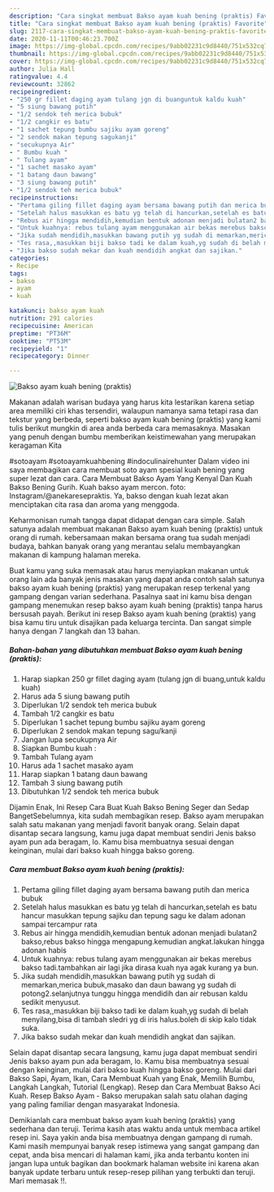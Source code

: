 ```yaml
---
description: "Cara singkat membuat Bakso ayam kuah bening (praktis) Favorite"
title: "Cara singkat membuat Bakso ayam kuah bening (praktis) Favorite"
slug: 2117-cara-singkat-membuat-bakso-ayam-kuah-bening-praktis-favorite
date: 2020-11-11T00:46:23.700Z
image: https://img-global.cpcdn.com/recipes/9abb02231c9d8440/751x532cq70/bakso-ayam-kuah-bening-praktis-foto-resep-utama.jpg
thumbnail: https://img-global.cpcdn.com/recipes/9abb02231c9d8440/751x532cq70/bakso-ayam-kuah-bening-praktis-foto-resep-utama.jpg
cover: https://img-global.cpcdn.com/recipes/9abb02231c9d8440/751x532cq70/bakso-ayam-kuah-bening-praktis-foto-resep-utama.jpg
author: Julia Hall
ratingvalue: 4.4
reviewcount: 32862
recipeingredient:
- "250 gr fillet daging ayam tulang jgn di buanguntuk kaldu kuah"
- "5 siung bawang putih"
- "1/2 sendok teh merica bubuk"
- "1/2 cangkir es batu"
- "1 sachet tepung bumbu sajiku ayam goreng"
- "2 sendok makan tepung sagukanji"
- "secukupnya Air"
- " Bumbu kuah "
- " Tulang ayam"
- "1 sachet masako ayam"
- "1 batang daun bawang"
- "3 siung bawang putih"
- "1/2 sendok teh merica bubuk"
recipeinstructions:
- "Pertama giling fillet daging ayam bersama bawang putih dan merica bubuk"
- "Setelah halus masukkan es batu yg telah di hancurkan,setelah es batu hancur masukkan tepung sajiku dan tepung sagu ke dalam adonan sampai tercampur rata"
- "Rebus air hingga mendidih,kemudian bentuk adonan menjadi bulatan2 bakso,rebus bakso hingga mengapung.kemudian angkat.lakukan hingga adonan habis"
- "Untuk kuahnya: rebus tulang ayam menggunakan air bekas merebus bakso tadi.tambahkan air lagi jika dirasa kuah nya agak kurang ya bun."
- "Jika sudah mendidih,masukkan bawang putih yg sudah di memarkan,merica bubuk,masako dan daun bawang yg sudah di potong2.selanjutnya tunggu hingga mendidih dan air rebusan kaldu sedikit menyusut."
- "Tes rasa,,masukkan biji bakso tadi ke dalam kuah,yg sudah di belah menyilang,bisa di tambah sledri yg di iris halus.boleh di skip kalo tidak suka."
- "Jika bakso sudah mekar dan kuah mendidih angkat dan sajikan."
categories:
- Recipe
tags:
- bakso
- ayam
- kuah

katakunci: bakso ayam kuah 
nutrition: 291 calories
recipecuisine: American
preptime: "PT36M"
cooktime: "PT53M"
recipeyield: "1"
recipecategory: Dinner

---
```



![Bakso ayam kuah bening (praktis)](https://img-global.cpcdn.com/recipes/9abb02231c9d8440/751x532cq70/bakso-ayam-kuah-bening-praktis-foto-resep-utama.jpg)

Makanan adalah warisan budaya yang harus kita lestarikan karena setiap area memiliki ciri khas tersendiri, walaupun namanya sama tetapi rasa dan tekstur yang berbeda, seperti bakso ayam kuah bening (praktis) yang kami tulis berikut mungkin di area anda berbeda cara memasaknya. Masakan yang penuh dengan bumbu memberikan keistimewahan yang merupakan keragaman Kita

#sotoayam #sotoayamkuahbening #indoculinairehunter Dalam video ini saya membagikan cara membuat soto ayam spesial kuah bening yang super lezat dan cara. Cara Membuat Bakso Ayam Yang Kenyal Dan Kuah Bakso Bening Gurih. Kuah bakso ayam mercon. foto: Instagram/@anekaresepraktis. Ya, bakso dengan kuah lezat akan menciptakan cita rasa dan aroma yang menggoda.

Keharmonisan rumah tangga dapat didapat dengan cara simple. Salah satunya adalah membuat makanan Bakso ayam kuah bening (praktis) untuk orang di rumah. kebersamaan makan bersama orang tua sudah menjadi budaya, bahkan banyak orang yang merantau selalu membayangkan makanan di kampung halaman mereka.

Buat kamu yang suka memasak atau harus menyiapkan makanan untuk orang lain ada banyak jenis masakan yang dapat anda contoh salah satunya bakso ayam kuah bening (praktis) yang merupakan resep terkenal yang gampang dengan varian sederhana. Pasalnya saat ini kamu bisa dengan gampang menemukan resep bakso ayam kuah bening (praktis) tanpa harus bersusah payah.
Berikut ini resep Bakso ayam kuah bening (praktis) yang bisa kamu tiru untuk disajikan pada keluarga tercinta. Dan sangat simple hanya dengan 7 langkah dan 13 bahan.


<!--inarticleads1-->

##### Bahan-bahan yang dibutuhkan membuat Bakso ayam kuah bening (praktis):

1. Harap siapkan 250 gr fillet daging ayam (tulang jgn di buang,untuk kaldu kuah)
1. Harus ada 5 siung bawang putih
1. Diperlukan 1/2 sendok teh merica bubuk
1. Tambah 1/2 cangkir es batu
1. Diperlukan 1 sachet tepung bumbu sajiku ayam goreng
1. Diperlukan 2 sendok makan tepung sagu/kanji
1. Jangan lupa secukupnya Air
1. Siapkan  Bumbu kuah :
1. Tambah  Tulang ayam
1. Harus ada 1 sachet masako ayam
1. Harap siapkan 1 batang daun bawang
1. Tambah 3 siung bawang putih
1. Dibutuhkan 1/2 sendok teh merica bubuk


Dijamin Enak, Ini Resep Cara Buat Kuah Bakso Bening Seger dan Sedap BangetSebelumnya, kita sudah membagikan resep. Bakso ayam merupakan salah satu makanan yang menjadi favorit banyak orang. Selain dapat disantap secara langsung, kamu juga dapat membuat sendiri Jenis bakso ayam pun ada beragam, lo. Kamu bisa membuatnya sesuai dengan keinginan, mulai dari bakso kuah hingga bakso goreng. 

<!--inarticleads2-->

##### Cara membuat  Bakso ayam kuah bening (praktis):

1. Pertama giling fillet daging ayam bersama bawang putih dan merica bubuk
1. Setelah halus masukkan es batu yg telah di hancurkan,setelah es batu hancur masukkan tepung sajiku dan tepung sagu ke dalam adonan sampai tercampur rata
1. Rebus air hingga mendidih,kemudian bentuk adonan menjadi bulatan2 bakso,rebus bakso hingga mengapung.kemudian angkat.lakukan hingga adonan habis
1. Untuk kuahnya: rebus tulang ayam menggunakan air bekas merebus bakso tadi.tambahkan air lagi jika dirasa kuah nya agak kurang ya bun.
1. Jika sudah mendidih,masukkan bawang putih yg sudah di memarkan,merica bubuk,masako dan daun bawang yg sudah di potong2.selanjutnya tunggu hingga mendidih dan air rebusan kaldu sedikit menyusut.
1. Tes rasa,,masukkan biji bakso tadi ke dalam kuah,yg sudah di belah menyilang,bisa di tambah sledri yg di iris halus.boleh di skip kalo tidak suka.
1. Jika bakso sudah mekar dan kuah mendidih angkat dan sajikan.


Selain dapat disantap secara langsung, kamu juga dapat membuat sendiri Jenis bakso ayam pun ada beragam, lo. Kamu bisa membuatnya sesuai dengan keinginan, mulai dari bakso kuah hingga bakso goreng. Mulai dari Bakso Sapi, Ayam, Ikan, Cara Membuat Kuah yang Enak, Memilih Bumbu, Langkah Langkah, Tutorial (Lengkap). Resep dan Cara Membuat Bakso Aci Kuah. Resep Bakso Ayam - Bakso merupakan salah satu olahan daging yang paling familiar dengan masyarakat Indonesia. 

Demikianlah cara membuat bakso ayam kuah bening (praktis) yang sederhana dan teruji. Terima kasih atas waktu anda untuk membaca artikel resep ini. Saya yakin anda bisa membuatnya dengan gampang di rumah. Kami masih mempunyai banyak resep istimewa yang sangat gampang dan cepat, anda bisa mencari di halaman kami, jika anda terbantu konten ini jangan lupa untuk bagikan dan bookmark halaman website ini karena akan banyak update terbaru untuk resep-resep pilihan yang terbukti dan teruji. Mari memasak !!. 
